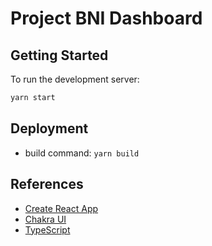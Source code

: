 # Project BNI Dashboard

## Getting Started

To run the development server:

```bash
yarn start
```

## Deployment

- build command: `yarn build`

## References

- [Create React App](https://create-react-app.dev/)
- [Chakra UI](https://chakra-ui.com/)
- [TypeScript](https://www.typescriptlang.org)
